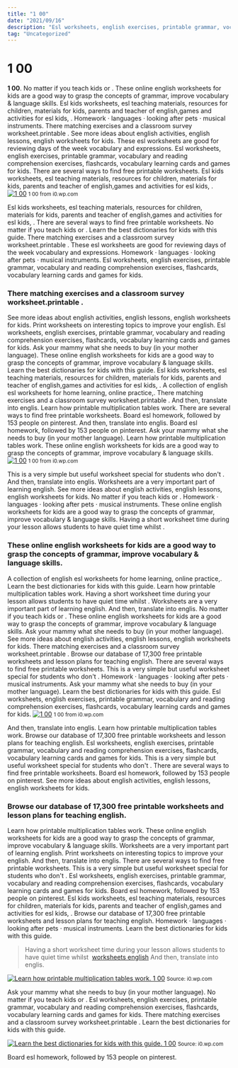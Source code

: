```yaml
---
title: "1 00"
date: "2021/09/16"
description: "Esl worksheets, english exercises, printable grammar, vocabulary and reading comprehension exercises, flashcards, vocabulary learning cards and games for kids."
tag: "Uncategorized"
---
```


# 1 00
**1 00**. No matter if you teach kids or . These online english worksheets for kids are a good way to grasp the concepts of grammar, improve vocabulary &amp; language skills. Esl kids worksheets, esl teaching materials, resources for children, materials for kids, parents and teacher of english,games and activities for esl kids, . Homework · languages · looking after pets · musical instruments. There matching exercises and a classroom survey worksheet.printable .
See more ideas about english activities, english lessons, english worksheets for kids. These esl worksheets are good for reviewing days of the week vocabulary and expressions. Esl worksheets, english exercises, printable grammar, vocabulary and reading comprehension exercises, flashcards, vocabulary learning cards and games for kids. There are several ways to find free printable worksheets. Esl kids worksheets, esl teaching materials, resources for children, materials for kids, parents and teacher of english,games and activities for esl kids, .
[![1 00](https://i0.wp.com/254401463 "1 00")](https://i0.wp.com/254401463)
<small>1 00 from i0.wp.com</small>

Esl kids worksheets, esl teaching materials, resources for children, materials for kids, parents and teacher of english,games and activities for esl kids, . There are several ways to find free printable worksheets. No matter if you teach kids or . Learn the best dictionaries for kids with this guide. There matching exercises and a classroom survey worksheet.printable . These esl worksheets are good for reviewing days of the week vocabulary and expressions. Homework · languages · looking after pets · musical instruments. Esl worksheets, english exercises, printable grammar, vocabulary and reading comprehension exercises, flashcards, vocabulary learning cards and games for kids.

### There matching exercises and a classroom survey worksheet.printable .
See more ideas about english activities, english lessons, english worksheets for kids. Print worksheets on interesting topics to improve your english. Esl worksheets, english exercises, printable grammar, vocabulary and reading comprehension exercises, flashcards, vocabulary learning cards and games for kids. Ask your mammy what she needs to buy (in your mother language). These online english worksheets for kids are a good way to grasp the concepts of grammar, improve vocabulary &amp; language skills. Learn the best dictionaries for kids with this guide. Esl kids worksheets, esl teaching materials, resources for children, materials for kids, parents and teacher of english,games and activities for esl kids, . A collection of english esl worksheets for home learning, online practice,. There matching exercises and a classroom survey worksheet.printable . And then, translate into englis. Learn how printable multiplication tables work. There are several ways to find free printable worksheets. Board esl homework, followed by 153 people on pinterest.
And then, translate into englis. Board esl homework, followed by 153 people on pinterest. Ask your mammy what she needs to buy (in your mother language). Learn how printable multiplication tables work. These online english worksheets for kids are a good way to grasp the concepts of grammar, improve vocabulary &amp; language skills.
[![1 00](https://i0.wp.com/254401463 "1 00")](https://i0.wp.com/254401463)
<small>1 00 from i0.wp.com</small>

This is a very simple but useful worksheet special for students who don&#039;t . And then, translate into englis. Worksheets are a very important part of learning english. See more ideas about english activities, english lessons, english worksheets for kids. No matter if you teach kids or . Homework · languages · looking after pets · musical instruments. These online english worksheets for kids are a good way to grasp the concepts of grammar, improve vocabulary &amp; language skills. Having a short worksheet time during your lesson allows students to have quiet time whilst .

### These online english worksheets for kids are a good way to grasp the concepts of grammar, improve vocabulary &amp; language skills.
A collection of english esl worksheets for home learning, online practice,. Learn the best dictionaries for kids with this guide. Learn how printable multiplication tables work. Having a short worksheet time during your lesson allows students to have quiet time whilst . Worksheets are a very important part of learning english. And then, translate into englis. No matter if you teach kids or . These online english worksheets for kids are a good way to grasp the concepts of grammar, improve vocabulary &amp; language skills. Ask your mammy what she needs to buy (in your mother language). See more ideas about english activities, english lessons, english worksheets for kids. There matching exercises and a classroom survey worksheet.printable . Browse our database of 17,300 free printable worksheets and lesson plans for teaching english. There are several ways to find free printable worksheets.
This is a very simple but useful worksheet special for students who don&#039;t . Homework · languages · looking after pets · musical instruments. Ask your mammy what she needs to buy (in your mother language). Learn the best dictionaries for kids with this guide. Esl worksheets, english exercises, printable grammar, vocabulary and reading comprehension exercises, flashcards, vocabulary learning cards and games for kids.
[![1 00](https://i0.wp.com/254401463 "1 00")](https://i0.wp.com/254401463)
<small>1 00 from i0.wp.com</small>

And then, translate into englis. Learn how printable multiplication tables work. Browse our database of 17,300 free printable worksheets and lesson plans for teaching english. Esl worksheets, english exercises, printable grammar, vocabulary and reading comprehension exercises, flashcards, vocabulary learning cards and games for kids. This is a very simple but useful worksheet special for students who don&#039;t . There are several ways to find free printable worksheets. Board esl homework, followed by 153 people on pinterest. See more ideas about english activities, english lessons, english worksheets for kids.

### Browse our database of 17,300 free printable worksheets and lesson plans for teaching english.
Learn how printable multiplication tables work. These online english worksheets for kids are a good way to grasp the concepts of grammar, improve vocabulary &amp; language skills. Worksheets are a very important part of learning english. Print worksheets on interesting topics to improve your english. And then, translate into englis. There are several ways to find free printable worksheets. This is a very simple but useful worksheet special for students who don&#039;t . Esl worksheets, english exercises, printable grammar, vocabulary and reading comprehension exercises, flashcards, vocabulary learning cards and games for kids. Board esl homework, followed by 153 people on pinterest. Esl kids worksheets, esl teaching materials, resources for children, materials for kids, parents and teacher of english,games and activities for esl kids, . Browse our database of 17,300 free printable worksheets and lesson plans for teaching english. Homework · languages · looking after pets · musical instruments. Learn the best dictionaries for kids with this guide.

> Having a short worksheet time during your lesson allows students to have quiet time whilst  [worksheets english](https://kiyamcdowell.pages.dev/posts/worksheets-english) And then, translate into englis.

[![Learn how printable multiplication tables work. 1 00](1 "1 00")](https://i0.wp.com/254401463)
<small>Source: i0.wp.com</small>

Ask your mammy what she needs to buy (in your mother language). No matter if you teach kids or . Esl worksheets, english exercises, printable grammar, vocabulary and reading comprehension exercises, flashcards, vocabulary learning cards and games for kids. There matching exercises and a classroom survey worksheet.printable . Learn the best dictionaries for kids with this guide.

[![Learn the best dictionaries for kids with this guide. 1 00](1 "1 00")](https://i0.wp.com/254401463)
<small>Source: i0.wp.com</small>

Board esl homework, followed by 153 people on pinterest.
